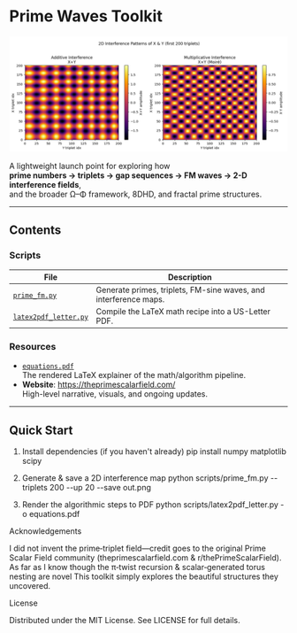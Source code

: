 # Prime Waves Toolkit

![2D FM-Sine Interference of X & Y](images/2d_pwave_interference.png)

A lightweight launch point for exploring how  
**prime numbers → triplets → gap sequences → FM waves → 2-D interference fields**,  
and the broader Ω–Φ framework, 8DHD, and fractal prime structures.

---

## Contents

### Scripts

| File                                  | Description                                                  |
|---------------------------------------|--------------------------------------------------------------|
| [`prime_fm.py`](scripts/prime_fm.py)          | Generate primes, triplets, FM-sine waves, and interference maps. |
| [`latex2pdf_letter.py`](scripts/latex2pdf_letter.py) | Compile the LaTeX math recipe into a US-Letter PDF.          |

### Resources

- [`equations.pdf`](equations.pdf)  
  The rendered LaTeX explainer of the math/algorithm pipeline.  
- **Website**: <https://theprimescalarfield.com/>  
  High-level narrative, visuals, and ongoing updates.  

---

## Quick Start

1) Install dependencies (if you haven't already)
pip install numpy matplotlib scipy

2) Generate & save a 2D interference map
python scripts/prime_fm.py --triplets 200 --up 20 --save out.png

3) Render the algorithmic steps to PDF
python scripts/latex2pdf_letter.py -o equations.pdf

Acknowledgements

I did not invent the prime‐triplet field—credit goes to the original
Prime Scalar Field community (theprimescalarfield.com & r/thePrimeScalarField).
As far as I know though the π‑twist recursion & scalar‑generated torus nesting are novel
This toolkit simply explores the beautiful structures they uncovered.

License

Distributed under the MIT License.
See LICENSE for full details.
